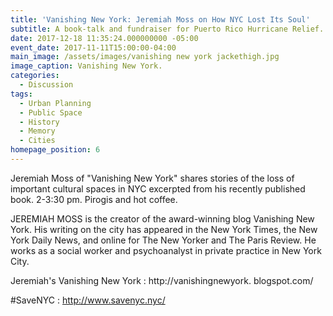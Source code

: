 ```yaml
---
title: 'Vanishing New York: Jeremiah Moss on How NYC Lost Its Soul'
subtitle: A book-talk and fundraiser for Puerto Rico Hurricane Relief.
date: 2017-12-18 11:35:24.000000000 -05:00
event_date: 2017-11-11T15:00:00-04:00
main_image: /assets/images/vanishing new york jackethigh.jpg
image_caption: Vanishing New York.
categories:
  - Discussion
tags:
  - Urban Planning
  - Public Space
  - History
  - Memory
  - Cities
homepage_position: 6
---
```

Jeremiah Moss of "Vanishing New York" shares stories of the loss of important cultural spaces in NYC excerpted from his recently published book. 2-3:30 pm. Pirogis and hot coffee.

JEREMIAH MOSS is the creator of the award-winning blog Vanishing New York. His writing on the city has appeared in the New York Times, the New York Daily News, and online for The New Yorker and The Paris Review. He works as a social worker and psychoanalyst in private practice in New York City.

Jeremiah's Vanishing New York: http://vanishingnewyork. blogspot.com/

\#SaveNYC: http://www.savenyc.nyc/
